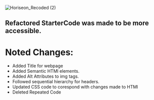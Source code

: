 ![Horiseon_Recoded (2)](https://user-images.githubusercontent.com/124648885/226252300-c02ac698-d626-4c6f-b9d4-b844da336bd9.png)


## Refactored StarterCode was made to be more accessible. 

# Noted Changes:
- Added Title for webpage
- Added Semantic HTMl elements.
- Added Alt Attributes to img tags.
- Followed sequential hierarchy for headers.
- Updated CSS code to corespond with changes made to HTMl
- Deleted Repeated Code 


